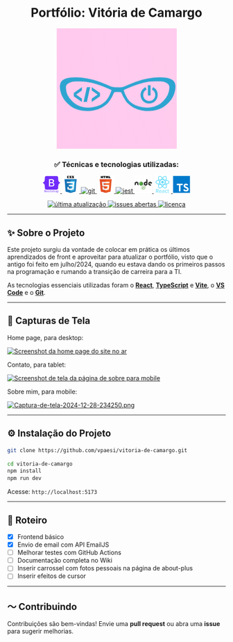 <div align="center">
  <h1>Portfólio: Vitória de Camargo</h1>

![favicon.ico](/public/img/favicon.ico)
    
<h3 align="center">&#9989 Técnicas e tecnologias utilizadas:</h3>
    <p align="center"> 
        <a 
        href="https://getbootstrap.com" 
        target="_blank" 
        rel="noreferrer"
        > 
        <img 
        src="https://raw.githubusercontent.com/devicons/devicon/master/icons/bootstrap/bootstrap-plain-wordmark.svg" 
        alt="bootstrap" 
        width="40" 
        height="40"
        />
        </a>         
        <a 
        href="https://www.w3schools.com/css/" 
        target="_blank" rel="noreferrer"> 
        <img 
        src="https://raw.githubusercontent.com/devicons/devicon/master/icons/css3/css3-original-wordmark.svg" 
        alt="css3" 
        width="40" 
        height="40"/> 
        </a> 
        <a href="https://git-scm.com/" 
        target="_blank" 
        rel="noreferrer"> 
        <img 
        src="https://www.vectorlogo.zone/logos/git-scm/git-scm-icon.svg" 
        alt="git" 
        width="40" 
        height="40"
        /> 
        </a> 
        <a 
        href="https://www.w3.org/html/" 
        target="_blank" 
        rel="noreferrer"> 
        <img 
        src="https://raw.githubusercontent.com/devicons/devicon/master/icons/html5/html5-original-wordmark.svg" 
        alt="html5" 
        width="40" 
        height="40"
        /> 
        </a> 
        <a 
        href="https://jestjs.io" 
        target="_blank" 
        rel="noreferrer"
        > 
        <img src="https://www.vectorlogo.zone/logos/jestjsio/jestjsio-icon.svg" 
        alt="jest" 
        width="40" 
        height="40"
        /> 
        </a>
        <a 
        href="https://nodejs.org" 
        target="_blank" 
        rel="noreferrer"> 
        <img 
        src="https://raw.githubusercontent.com/devicons/devicon/master/icons/nodejs/nodejs-original-wordmark.svg" 
        alt="nodejs" 
        width="40" 
        height="40"/>
        </a> 
        <a 
        href="https://reactjs.org/" 
        target="_blank" 
        rel="noreferrer"
        > 
        <img 
        src="https://raw.githubusercontent.com/devicons/devicon/master/icons/react/react-original-wordmark.svg" 
        alt="react" 
        width="40" 
        height="40"
        /> 
        </a>
        <a 
        href="https://www.typescriptlang.org/" 
        target="_blank" 
        rel="noreferrer">
        <img 
        src="https://raw.githubusercontent.com/devicons/devicon/master/icons/typescript/typescript-original.svg"
        alt="typescript" 
        width="40" 
        height="40"
        />
        </a>
    </p>
    <p>
        <a 
        href="https://github.com/vpaesi/vitoria-de-camargo/commits"
        >
        <img 
        src="https://img.shields.io/github/last-commit/vpaesi/vitoria-de-camargo" 
        alt="última atualização"
        />
        </a>
        <a 
        href="https://github.com/vpaesi/vitoria-de-camargo/issues/"
        >
        <img 
        src="https://img.shields.io/github/issues/vpaesi/vitoria-de-camargo" 
        alt="issues abertas" 
        />
        </a>
        <a 
        href="https://github.com/vpaesi/vitoria-de-camargo/blob/main/LICENSE"
        >
        <img 
        src="https://img.shields.io/github/license/vpaesi/vitoria-de-camargo" 
        alt="licença" />
        </a>
</p>
</div>

---

<h2>&#10024 Sobre o Projeto</h2>

Este projeto surgiu da vontade de colocar em prática os últimos aprendizados de front e aproveitar para atualizar o portfólio, visto que o antigo foi feito em julho/2024, quando eu estava dando os primeiros passos na programação e rumando a transição de carreira para a TI.

As tecnologias essenciais utilizadas foram o
<a href="https://react.dev/"><b>React</b></a>, <a href="https://react.dev/learn/typescript"><b>TypeScript</b></a> e <a href="https://vitejs.dev/"><b>Vite</b></a>, o <a href="https://code.visualstudio.com/"><b>VS Code</b></a> e o <a href="https://git-scm.com/"><b>Git</b></a>.

---

<h2>&#128248 Capturas de Tela</h2>

Home page, para desktop:

[![Screenshot da home page do site no ar](https://i.postimg.cc/W4T3xzq8/Captura-de-tela-2024-12-28-230721.png)](https://postimg.cc/k2YqbncR)

Contato, para tablet:

[![Screenshot de tela da página de sobre para mobile](https://i.postimg.cc/pTddXSZn/Captura-de-tela-2024-12-28-234127.png)](https://postimg.cc/3yPhtnzK)

Sobre mim, para mobile:

[![Captura-de-tela-2024-12-28-234250.png](https://i.postimg.cc/FRnHfxWC/Captura-de-tela-2024-12-28-234250.png)](https://postimg.cc/k6KmzWdW)

---

<h2> &#9881; Instalação do Projeto</h2>


   ```bash
   git clone https://github.com/vpaesi/vitoria-de-camargo.git
   ```

   ```bash
   cd vitoria-de-camargo
   npm install
   npm run dev
   ```

Acesse:
`http://localhost:5173`

---

<h2>&#129517; Roteiro</h2>

- [x] Frontend básico
- [x] Envio de email com API EmailJS
- [ ] Melhorar testes com GitHub Actions
- [ ] Documentação completa no Wiki
- [ ] Inserir carrossel com fotos pessoais na página de about-plus
- [ ] Inserir efeitos de cursor

---

<h2>&#x301C; Contribuindo</h2>

Contribuições são bem-vindas! Envie uma **pull request** ou abra uma **issue** para sugerir melhorias.
